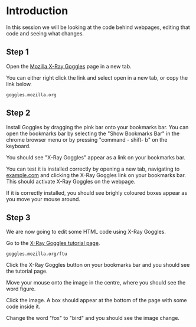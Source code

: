 # Introduction

In this session we will be looking at the code behind webpages, editing that code and seeing what changes. 

## Step 1

Open the [Mozilla X-Ray Goggles](https://goggles.mozilla.org) page in a new tab.

You can either right click the link and select open in a new tab, or copy the link below. 

```
goggles.mozilla.org
```

## Step 2 

Install Goggles by dragging the pink bar onto your bookmarks bar. You can open the bookmarks bar by selecting the 
"Show Bookmarks Bar" in the chrome browser menu or by pressing "command - shift- b" on the keyboard.

You should see "X-Ray Goggles" appear as a link on your bookmarks bar.

You can test it is installed correctly by opening a new tab, navigating to [example.com](example.com) and clicking the 
X-Ray Goggles link on your bookmarks bar. This should activate X-Ray Goggles on the webpage. 

If it is correctly installed, you should see brighly coloured boxes appear as you move your mouse around.

## Step 3 

We are now going to edit some HTML code using X-Ray Goggles. 

Go to the [X-Ray Goggles tutorial page](https://goggles.mozilla.org/ftu).

```
goggles.mozilla.org/ftu
```

Click the X-Ray Goggles button on your bookmarks bar and you should see the tutorial page. 

Move your mouse onto the image in the centre, where you should see the word figure. 

Click the image. A box should appear at the bottom of the page with some code inside it. 

Change the word "fox" to "bird" and you should see the image change. 
